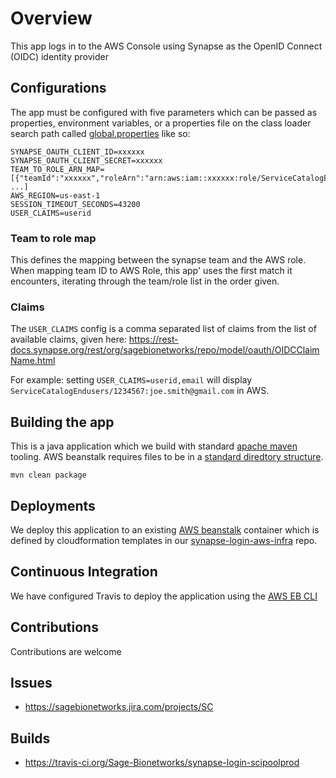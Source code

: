 # Overview
This app logs in to the AWS Console using Synapse as the OpenID Connect
(OIDC) identity provider

## Configurations
The app must be configured with five parameters which can be passed as
properties, environment variables, or a properties file on the class
loader search path called [global.properties](src/main/resources/global.properties)
like so:

```
SYNAPSE_OAUTH_CLIENT_ID=xxxxxx
SYNAPSE_OAUTH_CLIENT_SECRET=xxxxxx
TEAM_TO_ROLE_ARN_MAP=[{"teamId":"xxxxxx","roleArn":"arn:aws:iam::xxxxxx:role/ServiceCatalogEndusers"}, ...]
AWS_REGION=us-east-1
SESSION_TIMEOUT_SECONDS=43200
USER_CLAIMS=userid
```

### Team to role map
This defines the mapping between the synapse team and the AWS role. When
mapping team ID to AWS Role, this app' uses the first match it encounters,
iterating through the team/role list in the order given. 

### Claims
The `USER_CLAIMS` config is a comma separated list of claims from the list of
available claims, given here:
https://rest-docs.synapse.org/rest/org/sagebionetworks/repo/model/oauth/OIDCClaimName.html

For example: setting `USER_CLAIMS=userid,email` will display
`ServiceCatalogEndusers/1234567:joe.smith@gmail.com` in AWS. 

## Building the app
This is a java application which we build with standard [apache maven](https://maven.apache.org/what-is-maven.html)
tooling. AWS beanstalk requires files to be in a
[standard diredtory structure](https://docs.aws.amazon.com/elasticbeanstalk/latest/dg/java-tomcat-platform-directorystructure.html).

```buildoutcfg
mvn clean package
```
## Deployments
We deploy this application to an existing [AWS beanstalk](https://aws.amazon.com/elasticbeanstalk/)
container which is defined by cloudformation templates in our
[synapse-login-aws-infra](https://github.com/Sage-Bionetworks/synapse-login-aws-infra) repo.

## Continuous Integration
We have configured Travis to deploy the application using the
[AWS EB CLI](https://docs.aws.amazon.com/elasticbeanstalk/latest/dg/eb-cli3.html)

## Contributions
Contributions are welcome

## Issues
* https://sagebionetworks.jira.com/projects/SC

## Builds
* https://travis-ci.org/Sage-Bionetworks/synapse-login-scipoolprod
